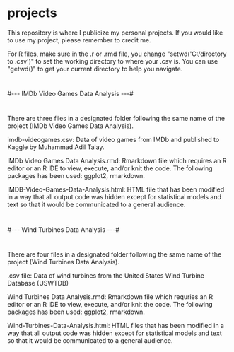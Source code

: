 # projects

This repository is where I publicize my personal projects. If you would like to use my project, please remember to credit me.

For R files, make sure in the .r or .rmd file, you change "setwd('C:/directory to .csv')" to set the working directory to where your .csv is. You can use "getwd()" to get your current directory to help you navigate.

#
#--- IMDb Video Games Data Analysis ---#
#

There are three files in a designated folder following the same name of the project (IMDb Video Games Data Analysis). 

imdb-videogames.csv: Data of video games from IMDb and published to Kaggle by Muhammad Adil Talay.

IMDb Video Games Data Analysis.rmd: Rmarkdown file which requires an R editor or an R IDE to view, execute, and/or knit the code. The following packages has been used: ggplot2, rmarkdown.

IMDB-Video-Games-Data-Analysis.html: HTML file that has been modified in a way that all output code was hidden except for statistical models and text so that it would be communicated to a general audience.

#
#--- Wind Turbines Data Analysis ---#
#

There are four files in a designated folder following the same name of the project (Wind Turbines Data Analysis).

.csv file: Data of wind turbines from the United States Wind Turbine Database (USWTDB)

Wind Turbines Data Analysis.rmd: Rmarkdown file which requries an R editor or an R IDE to view, execute, and/or knit the code. The following packages has been used: ggplot2, rmarkdown.

Wind-Turbines-Data-Analysis.html: HTML files that has been modified in a way that all output code was hidden except for statistical models and text so that it would be communicated to a general audience.
